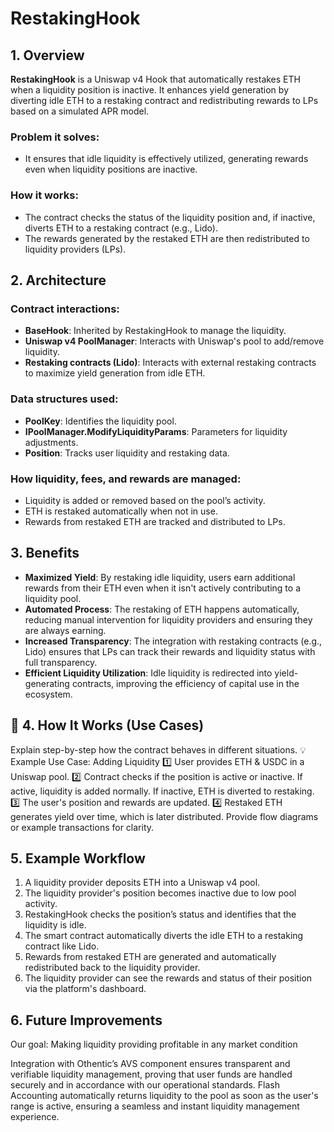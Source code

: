 # RestakingHook

## 1. Overview

**RestakingHook** is a Uniswap v4 Hook that automatically restakes ETH when a liquidity position is inactive. It enhances yield generation by diverting idle ETH to a restaking contract and redistributing rewards to LPs based on a simulated APR model.

### Problem it solves:
- It ensures that idle liquidity is effectively utilized, generating rewards even when liquidity positions are inactive.

### How it works:
- The contract checks the status of the liquidity position and, if inactive, diverts ETH to a restaking contract (e.g., Lido).
- The rewards generated by the restaked ETH are then redistributed to liquidity providers (LPs).

## 2. Architecture

### Contract interactions:
- **BaseHook**: Inherited by RestakingHook to manage the liquidity.
- **Uniswap v4 PoolManager**: Interacts with Uniswap's pool to add/remove liquidity.
- **Restaking contracts (Lido)**: Interacts with external restaking contracts to maximize yield generation from idle ETH.

### Data structures used:
- **PoolKey**: Identifies the liquidity pool.
- **IPoolManager.ModifyLiquidityParams**: Parameters for liquidity adjustments.
- **Position**: Tracks user liquidity and restaking data.

### How liquidity, fees, and rewards are managed:
- Liquidity is added or removed based on the pool’s activity.
- ETH is restaked automatically when not in use.
- Rewards from restaked ETH are tracked and distributed to LPs.

## 3. Benefits

- **Maximized Yield**: By restaking idle liquidity, users earn additional rewards from their ETH even when it isn't actively contributing to a liquidity pool.
- **Automated Process**: The restaking of ETH happens automatically, reducing manual intervention for liquidity providers and ensuring they are always earning.
- **Increased Transparency**: The integration with restaking contracts (e.g., Lido) ensures that LPs can track their rewards and liquidity status with full transparency.
- **Efficient Liquidity Utilization**: Idle liquidity is redirected into yield-generating contracts, improving the efficiency of capital use in the ecosystem.


## 📌 4. How It Works (Use Cases) ##
Explain step-by-step how the contract behaves in different situations.
💡 Example Use Case: Adding Liquidity
1️⃣ User provides ETH & USDC in a Uniswap pool.
2️⃣ Contract checks if the position is active or inactive.
If active, liquidity is added normally.
If inactive, ETH is diverted to restaking.
3️⃣ The user's position and rewards are updated.
4️⃣ Restaked ETH generates yield over time, which is later distributed.
Provide flow diagrams or example transactions for clarity.

## 5. Example Workflow

1. A liquidity provider deposits ETH into a Uniswap v4 pool.
2. The liquidity provider's position becomes inactive due to low pool activity.
3. RestakingHook checks the position’s status and identifies that the liquidity is idle.
4. The smart contract automatically diverts the idle ETH to a restaking contract like Lido.
5. Rewards from restaked ETH are generated and automatically redistributed back to the liquidity provider.
6. The liquidity provider can see the rewards and status of their position via the platform's dashboard.

## 6. Future Improvements

Our goal: Making liquidity providing profitable in any market condition

Integration with Othentic’s AVS component ensures transparent and verifiable liquidity management, proving that user funds are handled securely and in accordance with our operational standards.
Flash Accounting automatically returns liquidity to the pool as soon as the user's range is active, ensuring a seamless and instant liquidity management experience.

